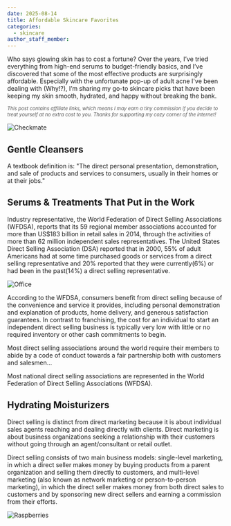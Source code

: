 ```yaml
---
date: 2025-08-14
title: Affordable Skincare Favorites
categories:
  - skincare
author_staff_member:
---
```


Who says glowing skin has to cost a fortune? Over the years, I’ve tried everything from high-end serums to budget-friendly basics, and I’ve discovered that some of the most effective products are surprisingly affordable. Especially with the unfortunate pop-up of adult acne I've been dealing with (Why!?), I’m sharing my go-to skincare picks that have been keeping my skin smooth, hydrated, and happy without breaking the bank.

<p style="font-size: 0.8em; color: #555;"><em>This post contains affiliate links, which means I may earn a tiny commission if you decide to treat yourself at no extra cost to you. Thanks for supporting my cozy corner of the internet!
</em></p>

![Checkmate](https://source.unsplash.com/random/1500x1145)

## Gentle Cleansers

A textbook definition is: "The direct personal presentation, demonstration, and sale of products and services to consumers, usually in their homes or at their jobs."

## Serums & Treatments That Put in the Work

Industry representative, the World Federation of Direct Selling Associations (WFDSA), reports that its 59 regional member associations accounted for more than US$183 billion in retail sales in 2014, through the activities of more than 62 million independent sales representatives. The United States Direct Selling Association (DSA) reported that in 2000, 55% of adult Americans had at some time purchased goods or services from a direct selling representative and 20% reported that they were currently(6%) or had been in the past(14%) a direct selling representative.

![Office](https://source.unsplash.com/random/1500x1146)

According to the WFDSA, consumers benefit from direct selling because of the convenience and service it provides, including personal demonstration and explanation of products, home delivery, and generous satisfaction guarantees. In contrast to franchising, the cost for an individual to start an independent direct selling business is typically very low with little or no required inventory or other cash commitments to begin.

Most direct selling associations around the world require their members to abide by a code of conduct towards a fair partnership both with customers and salesmen...

Most national direct selling associations are represented in the World Federation of Direct Selling Associations (WFDSA).

## Hydrating Moisturizers

Direct selling is distinct from direct marketing because it is about individual sales agents reaching and dealing directly with clients. Direct marketing is about business organizations seeking a relationship with their customers without going through an agent/consultant or retail outlet.

Direct selling consists of two main business models: single-level marketing, in which a direct seller makes money by buying products from a parent organization and selling them directly to customers, and multi-level marketing (also known as network marketing or person-to-person marketing), in which the direct seller makes money from both direct sales to customers and by sponsoring new direct sellers and earning a commission from their efforts.

![Raspberries](https://source.unsplash.com/random/1500x1147)
